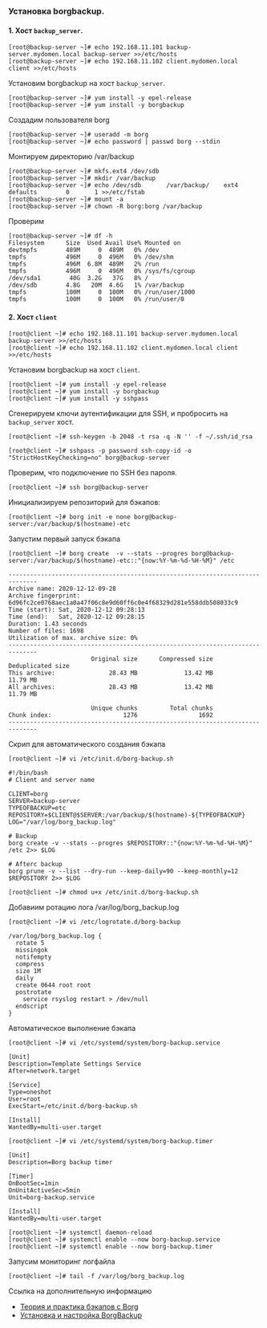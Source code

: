 ### Установка borgbackup.

#### 1. Хост `backup_server`.

```
[root@backup-server ~]# echo 192.168.11.101 backup-server.mydomen.local backup-server >>/etc/hosts
[root@backup-server ~]# echo 192.168.11.102 client.mydomen.local client >>/etc/hosts
```
Установим borgbackup на хост `backup_server`.

```
[root@backup-server ~]# yum install -y epel-release
[root@backup-server ~]# yum install -y borgbackup
```

Создадим пользователя borg
```
[root@backup-server ~]# useradd -m borg
[root@backup-server ~]# echo password | passwd borg --stdin
```

Монтируем директорию /var/backup
```
[root@backup-server ~]# mkfs.ext4 /dev/sdb
[root@backup-server ~]# mkdir /var/backup
[root@backup-server ~]# echo /dev/sdb       /var/backup/    ext4    defaults        0       1 >>/etc/fstab
[root@backup-server ~]# mount -a
[root@backup-server ~]# chown -R borg:borg /var/backup
```
Проверим
```
[root@backup-server ~]# df -h
Filesystem      Size  Used Avail Use% Mounted on
devtmpfs        489M     0  489M   0% /dev
tmpfs           496M     0  496M   0% /dev/shm
tmpfs           496M  6.8M  489M   2% /run
tmpfs           496M     0  496M   0% /sys/fs/cgroup
/dev/sda1        40G  3.2G   37G   8% /
/dev/sdb        4.8G   20M  4.6G   1% /var/backup
tmpfs           100M     0  100M   0% /run/user/1000
tmpfs           100M     0  100M   0% /run/user/0
```

#### 2. Хост `client`

```
[root@client ~]# echo 192.168.11.101 backup-server.mydomen.local backup-server >>/etc/hosts
[root@client ~]# echo 192.168.11.102 client.mydomen.local client >>/etc/hosts
```

Установим borgbackup на хост `client`.

```
[root@client ~]# yum install -y epel-release
[root@client ~]# yum install -y borgbackup
[root@client ~]# yum install -y sshpass
```

Сгенерируем ключи аутентификации для SSH, и пробросить на `backup_server` хост.
```
[root@client ~]# ssh-keygen -b 2048 -t rsa -q -N '' -f ~/.ssh/id_rsa
```
```
[root@client ~]# sshpass -p password ssh-copy-id -o "StrictHostKeyChecking=no" borg@backup-server
```
Проверим, что подключение по SSH без пароля.
```
[root@client ~]# ssh borg@backup-server
```
Инициализируем репозиторий для бэкапов:
```
[root@client ~]# borg init -e none borg@backup-server:/var/backup/$(hostname)-etc
```
Запустим первый запуск бэкапа
```
[root@client ~]# borg create  -v --stats --progres borg@backup-server:/var/backup/$(hostname)-etc::"{now:%Y-%m-%d-%H-%M}" /etc
```
```
------------------------------------------------------------------------------                
Archive name: 2020-12-12-09-28
Archive fingerprint: 6d96fc2ce0768aec1a0a47f06c8e9d60ff6c0e4f68329d281e558ddb508033c9
Time (start): Sat, 2020-12-12 09:28:13
Time (end):   Sat, 2020-12-12 09:28:15
Duration: 1.43 seconds
Number of files: 1698
Utilization of max. archive size: 0%
------------------------------------------------------------------------------
                       Original size      Compressed size    Deduplicated size
This archive:               28.43 MB             13.42 MB             11.79 MB
All archives:               28.43 MB             13.42 MB             11.79 MB

                       Unique chunks         Total chunks
Chunk index:                    1276                 1692
------------------------------------------------------------------------------
```

Скрип для автоматического создания бэкапа
```
[root@client ~]# vi /etc/init.d/borg-backup.sh
```
```
#!/bin/bash
# Client and server name

CLIENT=borg
SERVER=backup-server
TYPEOFBACKUP=etc
REPOSITORY=$CLIENT@$SERVER:/var/backup/$(hostname)-${TYPEOFBACKUP}
LOG="/var/log/borg_backup.log"

# Backup
borg create -v --stats --progres $REPOSITORY::"{now:%Y-%m-%d-%H-%M}" /etc 2>> $LOG

# Afterc backup
borg prune -v --list --dry-run --keep-daily=90 --keep-monthly=12 $REPOSITORY 2>> $LOG

```
```
[root@client ~]# chmod u+x /etc/init.d/borg-backup.sh
```
Добавиим ротацию лога /var/log/borg_backup.log
```
[root@client ~]# vi /etc/logrotate.d/borg-backup
```
```
/var/log/borg_backup.log {
  rotate 5
  missingok
  notifempty
  compress
  size 1M
  daily
  create 0644 root root
  postrotate
    service rsyslog restart > /dev/null
  endscript
}
```
Автоматическое выполнение бэкапа
```
[root@client ~]# vi /etc/systemd/system/borg-backup.service
```
```
[Unit]
Description=Template Settings Service
After=network.target

[Service]
Type=oneshot
User=root
ExecStart=/etc/init.d/borg-backup.sh

[Install]
WantedBy=multi-user.target
```
```
[root@client ~]# vi /etc/systemd/system/borg-backup.timer
```
```
[Unit]
Description=Borg backup timer

[Timer]
OnBootSec=1min
OnUnitActiveSec=5min
Unit=borg-backup.service

[Install]
WantedBy=multi-user.target
```
```
[root@client ~]# systemctl daemon-reload
[root@client ~]# systemctl enable --now borg-backup.service
[root@client ~]# systemctl enable --now borg-backup.timer
```
Запусим мониторинг логфайла
```
[root@client ~]# tail -f /var/log/borg_backup.log 
```
Ссылка на дополнительную информацию
- [Теория и практика бэкапов с Borg](https://habr.com/ru/company/flant/blog/420055/)
- [Установка и настройка BorgBackup](https://community.hetzner.com/tutorials/install-and-configure-borgbackup/ru?title=BorgBackup/ru)
